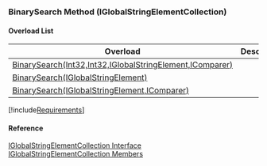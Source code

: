 ﻿### BinarySearch Method (IGlobalStringElementCollection)

#### Overload List

| Overload | Description |
| --- | --- |
| [BinarySearch(Int32,Int32,IGlobalStringElement,IComparer<IGlobalStringElement>)](fcSDK~FChoice.Foundation.Clarify.DataObjects.IGlobalStringElementCollection~BinarySearch(Int32,Int32,IGlobalStringElement,IComparer{IGlobalStringElement}).md) |   |
| [BinarySearch(IGlobalStringElement)](fcSDK~FChoice.Foundation.Clarify.DataObjects.IGlobalStringElementCollection~BinarySearch(IGlobalStringElement).md) |   |
| [BinarySearch(IGlobalStringElement,IComparer<IGlobalStringElement>)](fcSDK~FChoice.Foundation.Clarify.DataObjects.IGlobalStringElementCollection~BinarySearch(IGlobalStringElement,IComparer{IGlobalStringElement}).md) |   |

[!include[Requirements](../partials/requirements.md)]



#### Reference

[IGlobalStringElementCollection Interface](fcSDK~FChoice.Foundation.Clarify.DataObjects.IGlobalStringElementCollection.md)  
[IGlobalStringElementCollection Members](fcSDK~FChoice.Foundation.Clarify.DataObjects.IGlobalStringElementCollection_members.md)